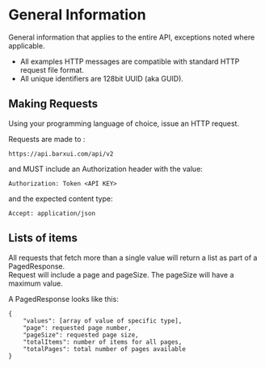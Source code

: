 # General Information

General information that applies to the entire API, exceptions noted where applicable.

* All examples HTTP messages are compatible with standard HTTP request file format.
* All unique identifiers are 128bit UUID (aka GUID).

## Making Requests

Using your programming language of choice, issue an HTTP request. 

Requests are made to :

    https://api.barxui.com/api/v2

and MUST include an Authorization header with the value:

    Authorization: Token <API KEY>

and the expected content type:

    Accept: application/json

## Lists of items

All requests that fetch more than a single value will return a list as part of a PagedResponse.  
Request will include a page and pageSize.
The pageSize will have a maximum value.

A PagedResponse looks like this:

```
{
    "values": [array of value of specific type],
    "page": requested page number,
    "pageSize": requested page size,
    "totalItems": number of items for all pages,
    "totalPages": total number of pages available
}
```
